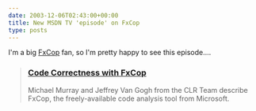 ```yaml
---
date: 2003-12-06T02:43:00+00:00
title: New MSDN TV 'episode' on FxCop
type: posts
---
```

I'm a big [FxCop](http://www.gotdotnet.com/team/fxcop/) fan, so I'm pretty happy to see this episode....

> <a href="http://msdn.microsoft.com/msdntv/episode.aspx?xml=episodes/en/20031204FxCopMM/manifest.xml">
>
> <h3>
>   Code Correctness with FxCop
> </h3>
>
>
>   </a> Michael Murray and Jeffrey Van Gogh from the CLR Team describe FxCop, the freely-available code analysis tool from Microsoft.
> </blockquote>
